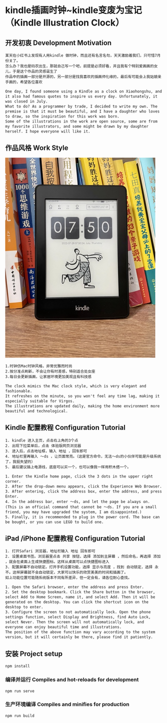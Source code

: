 # kindle插画时钟~kindle变废为宝记（Kindle Illustration Clock）

## 开发初衷 Development Motivation

```中文
某天在小红书上发现有人用kindle 做时钟，而且还有名言名句，天天激励着我们，只可惜7月份关了。
怎么办？我也是码农出生，那就自己写一个吧，前提是必须好看，并且我有个特别爱画画的女儿，于是这个作品的灵感诞生了
作品中的插画一部分是开源的，另一部分是找我喜欢的插画师化缘的，最后有可能会上我姑娘亲手画的，希望各位喜欢
```
```English
One day, I found someone using a Kindle as a clock on Xiaohongshu, and it also had famous quotes to inspire us every day. Unfortunately, it was closed in July.
What to do? As a programmer by trade, I decided to write my own. The premise is that it must be beautiful, and I have a daughter who loves to draw, so the inspiration for this work was born.
Some of the illustrations in the work are open source, some are from my favorite illustrators, and some might be drawn by my daughter herself. I hope everyone will like it.
```

## 作品风格 Work Style

![Kindle插画时钟](public/images/99.jpg "Kindle插画时钟")

```中文
1.时钟仿Mac时钟风格，非常优雅而时尚
2.按分准点刷新，不会让你有时差感，特别适合处女座
3.每日会更新插画，让家居环境更加美观且有科技感
```
```English
The clock mimics the Mac clock style, which is very elegant and fashionable.
It refreshes on the minute, so you won't feel any time lag, making it especially suitable for Virgos.
The illustrations are updated daily, making the home environment more beautiful and technological.
```

## Kindle 配置教程 Configuration Tutorial

```中文
1. kindle 进入主页，点击右上角的3个点
2. 出现下拉菜单后，点击 体验版网页浏览器
3. 进入后，点击地址框，输入 地址 ，回车即可
4. 地址栏里再输入 ～ds ，让页面常亮。（这是官方命令，无法～ds的小伙伴可能是升级系统了，我挺失望的）
5. 最后建议插上电源线，底座可以买一个，也可以像我一样用积木搭一个。
```
```English
1. Enter the Kindle home page, click the 3 dots in the upper right corner.
2. After the drop-down menu appears, click the Experience Web Browser.
3. After entering, click the address box, enter the address, and press Enter.
4. In the address bar, enter ～ds, and let the page be always on. (This is an official command that cannot be ～ds. If you are a small friend, you may have upgraded the system, I am disappointed.)
5. Finally, it is recommended to plug in the power cord. The base can be bought, or you can use LEGO to build one.
```

## iPad /iPhone 配置教程 Configuration Tutorial

```中文
1. 打开Safari 浏览器，地址栏输入 地址 回车即可
2. 设置桌面书签。浏览器里点击 共享 按钮，选择 添加到主屏幕 ，然后命名，再选择 添加 ，就会在桌面上生成快捷图标。这样从桌面可以点快捷图标进入
3. 配置屏幕不自动锁定。打开手机设置功能，选择 显示与亮度 ，找到 自动锁定，选择 永不。这样屏幕就不会自动锁定，大家可以快乐的欣赏美美的时间和插画了。
如上功能位置可能随系统版本不同有所差异，但一定会有，请各位耐心查找。
```
``` English
1. Open the Safari browser, enter the address and press Enter.
2. Set the desktop bookmark. Click the Share button in the browser, select Add to Home Screen, name it, and select Add. Then it will be generated on the desktop. You can click the shortcut icon on the desktop to enter.
3. Configure the screen to not automatically lock. Open the phone settings function, select Display and Brightness, find Auto Lock, select Never. Then the screen will not automatically lock, and everyone can enjoy beautiful time and illustrations.
The position of the above function may vary according to the system version, but it will certainly be there, please find it patiently.
```

## 安装 Project setup 

```
npm install
```

### 编译并运行 Compiles and hot-reloads for development

```
npm run serve
```

### 生产环境编译 Compiles and minifies for production

```
npm run build
```
